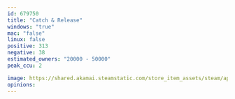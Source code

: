 ```yaml
---
id: 679750
title: "Catch & Release"
windows: "true"
mac: "false"
linux: false
positive: 313
negative: 38
estimated_owners: "20000 - 50000"
peak_ccu: 2

image: https://shared.akamai.steamstatic.com/store_item_assets/steam/apps/679750/header.jpg?t=1667396194
opinions:
---
```

